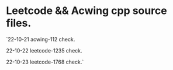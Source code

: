 # Leetcode && Acwing cpp source files.
`22-10-21 acwing-112 check.

22-10-22 leetcode-1235 check.

22-10-23 leetcode-1768 check.`
